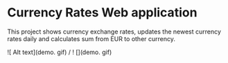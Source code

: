 # Currency Rates Web application

This project  shows currency exchange rates, updates the newest currency rates daily and calculates sum from EUR to other currency.

![ Alt text](demo. gif) / ! [](demo. gif)
